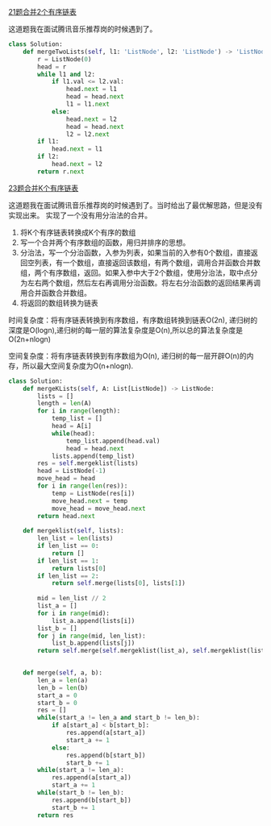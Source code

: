 [21题合并2个有序链表](https://leetcode-cn.com/problems/merge-two-sorted-lists/)

这道题我在面试腾讯音乐推荐岗的时候遇到了。

```python
class Solution:
    def mergeTwoLists(self, l1: 'ListNode', l2: 'ListNode') -> 'ListNode':
        r = ListNode(0)
        head = r
        while l1 and l2:
            if l1.val <= l2.val:
                head.next = l1
                head = head.next
                l1 = l1.next
            else:
                head.next = l2
                head = head.next
                l2 = l2.next
        if l1:
            head.next = l1
        if l2:
            head.next = l2
        return r.next
```

[23题合并K个有序链表](https://leetcode-cn.com/problems/merge-k-sorted-lists/)

这道题我在面试腾讯音乐推荐岗的时候遇到了。当时给出了最优解思路，但是没有实现出来。 实现了一个没有用分治法的合并。

1. 将K个有序链表转换成K个有序的数组
2. 写一个合并两个有序数组的函数，用归并排序的思想。
3. 分治法，写一个分治函数，入参为列表，如果当前的入参有0个数组，直接返回空列表，有一个数组，直接返回该数组，有两个数组，调用合并函数合并数组，两个有序数组，返回。如果入参中大于2个数组，使用分治法，取中点分为左右两个数组，然后左右再调用分治函数。将左右分治函数的返回结果再调用合并函数合并数组。
4. 将返回的数组转换为链表

时间复杂度：将有序链表转换到有序数组，有序数组转换到链表O(2n), 递归树的深度是O(logn),递归树的每一层的算法复杂度是O(n),所以总的算法复杂度是O(2n+nlogn)

空间复杂度：将有序链表转换到有序数组为O(n), 递归树的每一层开辟O(n)的内存，所以最大空间复杂度为O(n+nlogn).

```python
class Solution:
    def mergeKLists(self, A: List[ListNode]) -> ListNode:
        lists = []
        length = len(A)
        for i in range(length):
            temp_list = []
            head = A[i]
            while(head):
                temp_list.append(head.val)
                head = head.next
            lists.append(temp_list)
        res = self.mergeklist(lists)
        head = ListNode(-1)
        move_head = head
        for i in range(len(res)):
            temp = ListNode(res[i])
            move_head.next = temp
            move_head = move_head.next
        return head.next
        
    def mergeklist(self, lists):
        len_list = len(lists)
        if len_list == 0:
            return []
        if len_list == 1:
            return lists[0]
        if len_list == 2:
            return self.merge(lists[0], lists[1])
        
        mid = len_list // 2
        list_a = []
        for i in range(mid):
            list_a.append(lists[i])
        list_b = []
        for j in range(mid, len_list):
            list_b.append(lists[j])
        return self.merge(self.mergeklist(list_a), self.mergeklist(list_b))

    
    def merge(self, a, b):
        len_a = len(a)
        len_b = len(b)
        start_a = 0
        start_b = 0
        res = []
        while(start_a != len_a and start_b != len_b):
            if a[start_a] < b[start_b]:
                res.append(a[start_a])
                start_a += 1
            else:
                res.append(b[start_b])
                start_b += 1
        while(start_a != len_a):
            res.append(a[start_a])
            start_a += 1
        while(start_b != len_b):
            res.append(b[start_b])
            start_b += 1
        return res
```

